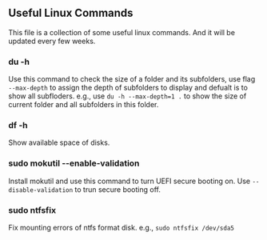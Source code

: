 ## Useful Linux Commands

This file is a collection of some useful linux commands. And it will be updated every few weeks.

### du -h
Use this command to check the size of a folder and its subfolders, use flag `--max-depth` to assign the depth of subfolders to display and defualt is to show all subfloders. e.g., use `du -h --max-depth=1 .` to show the size of current folder and all subfolders in this folder.

### df -h
Show available space of disks.

### sudo mokutil --enable-validation
Install mokutil and use this command to turn UEFI secure booting on. Use `--disable-validation` to trun secure booting off.

### sudo ntfsfix
Fix mounting errors of ntfs format disk. e.g., `sudo ntfsfix /dev/sda5`
